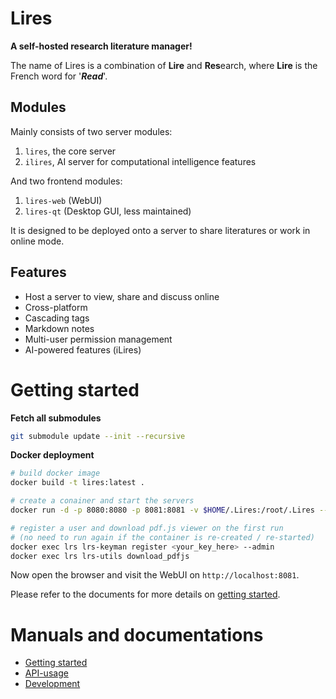 # Lires 
**A self-hosted research literature manager!**   

The name of Lires is a combination of **Lire** and **Res**earch, where **Lire** is the French word for '***Read***'.

<!-- ![LiresWeb-GUI](http://limengxun.com/files/imgs/rbmweb.png) -->

## Modules
Mainly consists of two server modules:  
1. `lires`, the core server
2. `ilires`, AI server for computational intelligence features  

And two frontend modules:  
1. `lires-web` (WebUI)
2. `lires-qt` (Desktop GUI, less maintained)

It is designed to be deployed onto a server to share literatures or work in online mode.

## Features
* Host a server to view, share and discuss online
* Cross-platform
* Cascading tags  
* Markdown notes
* Multi-user permission management
* AI-powered features (iLires)

# Getting started
**Fetch all submodules**
```sh
git submodule update --init --recursive
```

**Docker deployment**
```sh
# build docker image
docker build -t lires:latest .

# create a conainer and start the servers
docker run -d -p 8080:8080 -p 8081:8081 -v $HOME/.Lires:/root/.Lires --name lrs lires:latest

# register a user and download pdf.js viewer on the first run 
# (no need to run again if the container is re-created / re-started)
docker exec lrs lrs-keyman register <your_key_here> --admin
docker exec lrs lrs-utils download_pdfjs
```
Now open the browser and visit the WebUI on `http://localhost:8081`.

Please refer to the documents for more details on [getting started](docs/gettingStarted.md).

# Manuals and documentations
- [Getting started](docs/gettingStarted.md)
- [API-usage](docs/api.md)
- [Development](docs/devGuide.md)
